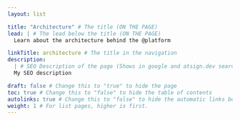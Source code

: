 ```yaml
---
layout: list

title: "Architecture" # The title (ON THE PAGE)
lead: | # The lead below the title (ON THE PAGE)
  Learn about the architecture behind the @platform

linkTitle: architecture # The title in the navigation
description:
  | # SEO Description of the page (Shows in google and atsign.dev search)
  My SEO description

draft: false # Change this to "true" to hide the page
toc: true # Change this to "false" to hide the table of contents
autolinks: true # Change this to "false" to hide the automatic links below your content
weight: 1 # For list pages, higher is first.
---
```

